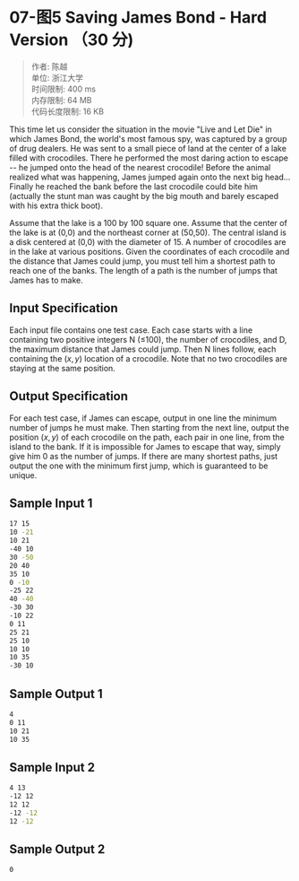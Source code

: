 # 07-图5 Saving James Bond - Hard Version （30 分)

>作者: 陈越</br>
单位: 浙江大学</br>
时间限制: 400 ms</br>
内存限制: 64 MB</br>
代码长度限制: 16 KB

This time let us consider the situation in the movie "Live and Let Die" in which James Bond, the world's most famous spy, was captured by a group of drug dealers. He was sent to a small piece of land at the center of a lake filled with crocodiles. There he performed the most daring action to escape -- he jumped onto the head of the nearest crocodile! Before the animal realized what was happening, James jumped again onto the next big head... Finally he reached the bank before the last crocodile could bite him (actually the stunt man was caught by the big mouth and barely escaped with his extra thick boot).

Assume that the lake is a 100 by 100 square one. Assume that the center of the lake is at (0,0) and the northeast corner at (50,50). The central island is a disk centered at (0,0) with the diameter of 15. A number of crocodiles are in the lake at various positions. Given the coordinates of each crocodile and the distance that James could jump, you must tell him a shortest path to reach one of the banks. The length of a path is the number of jumps that James has to make.

## Input Specification

Each input file contains one test case. Each case starts with a line containing two positive integers N (≤100), the number of crocodiles, and D, the maximum distance that James could jump. Then N lines follow, each containing the $(x,y)$ location of a crocodile. Note that no two crocodiles are staying at the same position.

## Output Specification

For each test case, if James can escape, output in one line the minimum number of jumps he must make. Then starting from the next line, output the position $(x,y)$ of each crocodile on the path, each pair in one line, from the island to the bank. If it is impossible for James to escape that way, simply give him 0 as the number of jumps. If there are many shortest paths, just output the one with the minimum first jump, which is guaranteed to be unique.

## Sample Input 1

```bash
17 15
10 -21
10 21
-40 10
30 -50
20 40
35 10
0 -10
-25 22
40 -40
-30 30
-10 22
0 11
25 21
25 10
10 10
10 35
-30 10
```

## Sample Output 1

```bash
4
0 11
10 21
10 35
```

## Sample Input 2

```bash
4 13
-12 12
12 12
-12 -12
12 -12
```

## Sample Output 2

```bash
0
```